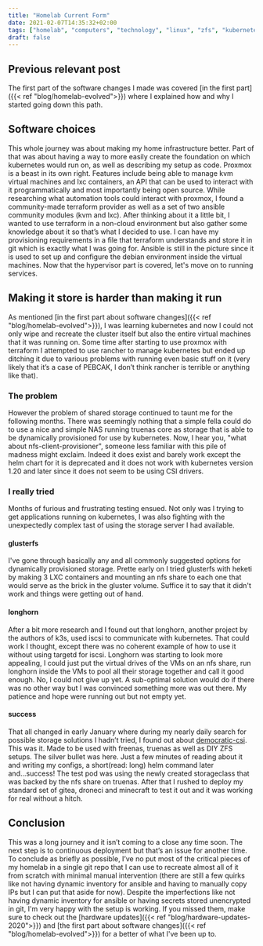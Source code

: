 ```yaml
---
title: "Homelab Current Form"
date: 2021-02-07T14:35:32+02:00
tags: ["homelab", "computers", "technology", "linux", "zfs", "kubernetes", "ansible", "proxmox", "terraform"]
draft: false
---
```


## Previous relevant post
The first part of the software changes I made was covered [in the first part]({{< ref "blog/homelab-evolved">}}) where I explained how and why I started going down this path.

## Software choices
This whole journey was about making my home infrastructure better.
Part of that was about having a way to more easily create the foundation on which kubernetes would run on, as well as describing my setup as code.
Proxmox is a beast in its own right. Features include being able to manage kvm virtual machines and lxc containers, an API that can be used to interact with it programmatically and most importantly being open source.
While researching what automation tools could interact with proxmox, I found a community-made terraform provider as well as a set of two ansible community modules (kvm and lxc).
After thinking about it a little bit, I wanted to use terraform in a non-cloud environment but also gather some knowledge about it so that’s what I decided to use.
I can have my provisioning requirements in a file that terraform understands and store it in git which is exactly what I was going for.
Ansible is still in the picture since it is used to set up and configure the debian environment inside the virtual machines.
Now that the hypervisor part is covered, let's move on to running services.

## Making it store is harder than making it run
As mentioned [in the first part about software changes]({{< ref "blog/homelab-evolved">}}), I was learning kubernetes and now I could not only wipe and recreate the cluster itself but also the entire virtual machines that it was running on.
Some time after starting to use proxmox with terraform I attempted to use rancher to manage kubernetes but ended up ditching it due to various problems with running even basic stuff on it (very likely that it’s a case of PEBCAK, I don’t think rancher is terrible or anything like that).

### The problem
However the problem of shared storage continued to taunt me for the following months.
There was seemingly nothing that a simple fella could do to use a nice and simple NAS running truenas core as storage that is able to be dynamically provisioned for use by kubernetes.
Now, I hear you, "what about nfs-client-provisioner", someone less familiar with this pile of madness might exclaim.
Indeed it does exist and barely work except the helm chart for it is deprecated and it does not work with kubernetes version 1.20 and later since it does not seem to be using CSI drivers.

### I really tried
Months of furious and frustrating testing ensued.
Not only was I trying to get applications running on kubernetes, I was also fighting with the unexpectedly complex tast of using the storage server I had available.
#### glusterfs
I've gone through basically any and all commonly suggested options for dynamically provisioned storage.
Prette early on I tried glusterfs with heketi by making 3 LXC containers and mounting an nfs share to each one that would serve as the brick in the gluster volume.
Suffice it to say that it didn't work and things were getting out of hand.
#### longhorn
After a bit more research and I found out that longhorn, another project by the authors of k3s, used iscsi to communicate with kubernetes.
That could work I thought, except there was no coherent example of how to use it without using targetd for iscsi.
Longhorn was starting to look more appealing, I could just put the virtual drives of the VMs on an nfs share, run longhorn inside the VMs to pool all their storage together and call it good enough.
No, I could not give up yet.
A sub-optimal solution would do if there was no other way but I was convinced something more was out there.
My patience and hope were running out but not empty yet.
#### success
That all changed in early January where during my nearly daily search for possible storage solutions I hadn’t tried, I found out about [democratic-csi](https://github.com/democratic-csi/democratic-csi).
This was it. Made to be used with freenas, truenas as well as DIY ZFS setups.
The silver bullet was here.
Just a few minutes of reading about it and writing my configs, a short(read: long) helm command later and...success!
The test pod was using the newly created storageclass that was backed by the nfs share on truenas.
After that I rushed to deploy my standard set of gitea, droneci and minecraft to test it out and it was working for real without a hitch.

## Conclusion
This was a long journey and it isn’t coming to a close any time soon.
The next step is to continuous deployment but that’s an issue for another time.
To conclude as briefly as possible, I’ve no put most of the critical pieces of my homelab in a single git repo that I can use to recreate almost all of it from scratch with minimal manual intervention (there are still a few quirks like not having dynamic inventory for ansible and having to manually copy IPs but I can put that aside for now).
Despite the imperfections like not having dynamic inventory for ansible or having secrets stored unencrypted in git, I'm very happy with the setup is working.
If you missed them, make sure to check out the [hardware updates]({{< ref "blog/hardware-updates-2020">}}) and [the first part about software changes]({{< ref "blog/homelab-evolved">}}) for a better of what I've been up to.
